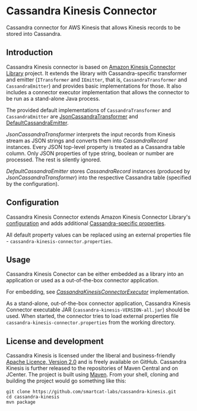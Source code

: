 # Cassandra Kinesis Connector

Cassandra connector for AWS Kinesis that allows Kinesis records to be stored into Cassandra.  

## Introduction

Cassandra Kinesis connector is based on [Amazon Kinesis Connector Library](https://github.com/awslabs/amazon-kinesis-connectors) project. It extends the library with Cassandra-specific transformer and emitter (`ITransformer` and `IEmitter`, that is, `CassandraTransformer` and `CassandraEmitter`) and provides basic implementations for those. It also includes a connector executor implementation that allows the connector to be run as a stand-alone Java process.

The provided default implementations of `CassandraTransformer` and `CassandraEmitter` are [JsonCassandraTransformer](src/main/java/io/smartcat/kinesis/cassandra/JsonCassandraTransformer.java) and [DefaultCassandraEmitter](src/main/java/io/smartcat/kinesis/cassandra/DefaultCassandraEmitter.java).

_JsonCassandraTransformer_ interprets the input records from Kinesis stream as JSON strings and converts them into _CassandraRecord_ instances. Every JSON top-level property is treated as a Cassandra table column. Only JSON properties of type string, boolean or number are processed. The rest is silently ignored.

_DefaultCassandraEmitter_ stores _CassandraRecord_ instances (produced by _JsonCassandraTransformer_) into the respective Cassandra table (specified by the configuration).
 
## Configuration

Cassandra Kinesis Connector extends Amazon Kinesis Connector Library's [configuration](https://github.com/awslabs/amazon-kinesis-connectors/blob/master/src/main/java/com/amazonaws/services/kinesis/connectors/KinesisConnectorConfiguration.java) and adds additional [Cassandra-specific properties](src/main/java/io/smartcat/kinesis/cassandra/CassandraKinesisConnectorConfiguration.java).

All default property values can be replaced using an external properties file - `cassandra-kinesis-connector.properties`.

## Usage

Cassandra Kinesis Conector can be either embedded as a library into an application or used as a out-of-the-box connector application.

For embedding, see [_CassandraKinesisConnectorExecutor_](src/main/java/io/smartcat/kinesis/cassandra/CassandraKinesisConnectorExecutor.java) implementation.

As a stand-alone, out-of-the-box connector application, Cassandra Kinesis Connector executable JAR (`cassandra-kinesis-VERSION-all.jar`) should be used. When started, the connector tries to load external properties file `cassandra-kinesis-connector.properties` from the working directory.

## License and development

Cassandra Kinesis is licensed under the liberal and business-friendly [Apache Licence, Version 2.0](http://www.apache.org/licenses/LICENSE-2.0.html) and is freely available on GitHub. Cassandra Kinesis is further released to the repositories of Maven Central and on JCenter. The project is built using [Maven](http://maven.apache.org/). From your shell, cloning and building the project would go something like this:

```
git clone https://github.com/smartcat-labs/cassandra-kinesis.git
cd cassandra-kinesis
mvn package
```